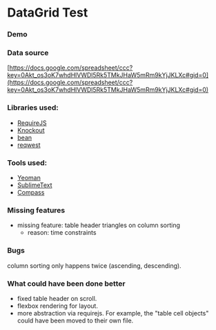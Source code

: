 # DataGrid Test

### Demo

### Data source

[https://docs.google.com/spreadsheet/ccc?key=0Akt_os3oK7whdHlVWDl5Rk5TMkJHaW5mRm9kYjJKLXc#gid=0](https://docs.google.com/spreadsheet/ccc?key=0Akt_os3oK7whdHlVWDl5Rk5TMkJHaW5mRm9kYjJKLXc#gid=0)

### Libraries used:

- [RequireJS](http://www.requirejs.org/)
- [Knockout](http://knockoutjs.com/)
- [bean](https://github.com/fat/bean)
- [reqwest](https://github.com/ded/reqwest)

### Tools used:

- [Yeoman](http://yeoman.io/)
- [SublimeText](http://www.sublimetext.com/3)
- [Compass](http://compass-style.org/)

### Missing features

- missing feature: table header triangles on column sorting
 	- reason: time constraints

### Bugs

column sorting only happens twice (ascending, descending).

### What could have been done better

- fixed table header on scroll.
- flexbox rendering for layout.
- more abstraction via requirejs. For example, the "table cell objects" could have been moved to their own file.